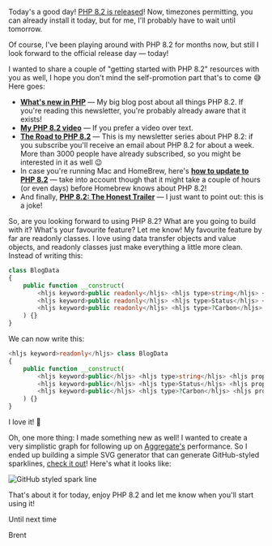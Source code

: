 Today's a good day! [PHP 8.2 is released](https://www.php.net/archive/2022.php#2022-12-08-1)! Now, timezones permitting, you can already install it today, but for me, I'll probably have to wait until tomorrow.

Of course, I've been playing around with PHP 8.2 for months now, but still I look forward to the official release day — today!

I wanted to share a couple of "getting started with PHP 8.2" resources with you as well, I hope you don't mind the self-promotion part that's to come 😅 Here goes:

- **[What's new in PHP](https://aggregate.stitcher.io/links/be2fc4bc-239d-4da6-8627-62da6361b493)** — My big blog post about all things PHP 8.2. If you're reading this newsletter, you're probably already aware that it exists!
- **[My PHP 8.2 video](https://aggregate.stitcher.io/links/f9c4f76c-9ba6-4a2a-a1af-21d2e358abf0)** — If you prefer a video over text.
- **[The Road to PHP 8.2](https://aggregate.stitcher.io/links/eb508cb0-fe44-4881-a56e-939c28fd673e)** — This is my newsletter series about PHP 8.2: if you subscribe you'll receive an email about PHP 8.2 for about a week. More than 3000 people have already subscribed, so you might be interested in it as well 😉
- In case you're running Mac and HomeBrew, here's **[how to update to PHP 8.2](https://aggregate.stitcher.io/links/b84e49a7-ad64-4a00-bd62-9bc243e0bb2b)** — take into account though that it might take a couple of hours (or even days) before Homebrew knows about PHP 8.2!
- And finally, **[PHP 8.2: The Honest Trailer](https://aggregate.stitcher.io/links/108a25af-b111-4885-9b1e-6b86d1495157)** — I just want to point out: this is a joke!  

So, are you looking forward to using PHP 8.2? What are you going to build with it? What's your favourite feature? Let me know! My favourite feature by far are readonly classes. I love using data transfer objects and value objects, and readonly classes just make everything a little more clean. Instead of writing this:

```php
class BlogData
{
    public function __construct(
        <hljs keyword>public readonly</hljs> <hljs type>string</hljs> <hljs prop>$title</hljs>,
        <hljs keyword>public readonly</hljs> <hljs type>Status</hljs> <hljs prop>$status</hljs>,
        <hljs keyword>public readonly</hljs> <hljs type>?Carbon</hljs> <hljs prop>$publishedAt</hljs> = <hljs keyword>null</hljs>,
    ) {}
}
```

We can now write this:

```php
<hljs keyword>readonly</hljs> class BlogData
{
    public function __construct(
        <hljs keyword>public</hljs> <hljs type>string</hljs> <hljs prop>$title</hljs>,
        <hljs keyword>public</hljs> <hljs type>Status</hljs> <hljs prop>$status</hljs>,
        <hljs keyword>public</hljs> <hljs type>?Carbon</hljs> <hljs prop>$publishedAt</hljs> = <hljs keyword>null</hljs>,
    ) {}
}
```

I love it! 🤩

Oh, one more thing: I made something new as well! I wanted to create a very simplistic graph for following up on [Aggregate's](https://aggregate.stitcher.io/links/25c03a9e-6b6c-42e9-8652-bc9dea197f77) performance. So I ended up building a simple SVG generator that can generate GitHub-styled sparklines, [check it out](https://aggregate.stitcher.io/links/2f36d48f-8f24-42ee-a49a-7c4fd605c3f7)! Here's what it looks like:

<p>
<img src="https://raw.githubusercontent.com/brendt/php-sparkline/main/.github/img/1.png" alt="GitHub styled spark line"></p>

That's about it for today, enjoy PHP 8.2 and let me know when you'll start using it!

Until next time

Brent